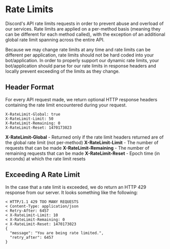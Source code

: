 # Rate Limits

Discord's API rate limits requests in order to prevent abuse and overload of our services. Rate limits are applied on a per-method basis (meaning they can be different for each method called), with the exception of an additional global rate limit spanning across the entire API.

Because we may change rate limits at any time and rate limits can be different per application, rate limits should not be hard coded into your bot/application. In order to properly support our dynamic rate limits, your bot/application should parse for our rate limits in response headers and locally prevent exceeding of the limits as they change.

## Header Format

For every API request made, we return optional HTTP response headers containing the rate limit encountered during your request.

```
X-RateLimit-Global: true
X-RateLimit-Limit: 50
X-RateLimit-Remaining: 0
X-RateLimit-Reset: 1470173023
```

**X-RateLimit-Global** - Returned only if the rate limit headers returned are of the global rate limit (not per-method)
**X-RateLimit-Limit** - The number of requests that can be made
**X-RateLimit-Remaining** - The number of remaining requests that can be made
**X-RateLimit-Reset** - Epoch time (in seconds) at which the rate limit resets

## Exceeding A Rate Limit

In the case that a rate limit is exceeded, we do return an HTTP 429 response from our server. It looks something like the following:

```
< HTTP/1.1 429 TOO MANY REQUESTS
< Content-Type: application/json
< Retry-After: 6457
< X-RateLimit-Limit: 10
< X-RateLimit-Remaining: 0
< X-RateLimit-Reset: 1470173023
{
  "message": "You are being rate limited.", 
  "retry_after": 6457
}
```
